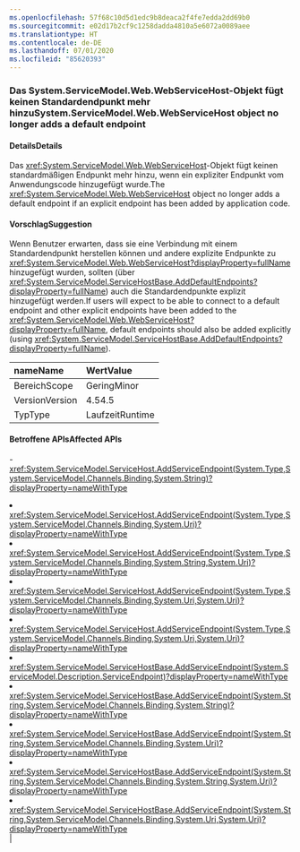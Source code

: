 ```yaml
---
ms.openlocfilehash: 57f68c10d5d1edc9b8deaca2f4fe7edda2dd69b0
ms.sourcegitcommit: e02d17b2cf9c1258dadda4810a5e6072a0089aee
ms.translationtype: HT
ms.contentlocale: de-DE
ms.lasthandoff: 07/01/2020
ms.locfileid: "85620393"
---
```

### <a name="systemservicemodelwebwebservicehost-object-no-longer-adds-a-default-endpoint"></a><span data-ttu-id="e69f8-101">Das System.ServiceModel.Web.WebServiceHost-Objekt fügt keinen Standardendpunkt mehr hinzu</span><span class="sxs-lookup"><span data-stu-id="e69f8-101">System.ServiceModel.Web.WebServiceHost object no longer adds a default endpoint</span></span>

#### <a name="details"></a><span data-ttu-id="e69f8-102">Details</span><span class="sxs-lookup"><span data-stu-id="e69f8-102">Details</span></span>

<span data-ttu-id="e69f8-103">Das <xref:System.ServiceModel.Web.WebServiceHost>-Objekt fügt keinen standardmäßigen Endpunkt mehr hinzu, wenn ein expliziter Endpunkt vom Anwendungscode hinzugefügt wurde.</span><span class="sxs-lookup"><span data-stu-id="e69f8-103">The <xref:System.ServiceModel.Web.WebServiceHost> object no longer adds a default endpoint if an explicit endpoint has been added by application code.</span></span>

#### <a name="suggestion"></a><span data-ttu-id="e69f8-104">Vorschlag</span><span class="sxs-lookup"><span data-stu-id="e69f8-104">Suggestion</span></span>

<span data-ttu-id="e69f8-105">Wenn Benutzer erwarten, dass sie eine Verbindung mit einem Standardendpunkt herstellen können und andere explizite Endpunkte zu <xref:System.ServiceModel.Web.WebServiceHost?displayProperty=fullName> hinzugefügt wurden, sollten (über <xref:System.ServiceModel.ServiceHostBase.AddDefaultEndpoints?displayProperty=fullName>) auch die Standardendpunkte explizit hinzugefügt werden.</span><span class="sxs-lookup"><span data-stu-id="e69f8-105">If users will expect to be able to connect to a default endpoint and other explicit endpoints have been added to the <xref:System.ServiceModel.Web.WebServiceHost?displayProperty=fullName>, default endpoints should also be added explicitly (using <xref:System.ServiceModel.ServiceHostBase.AddDefaultEndpoints?displayProperty=fullName>).</span></span>

| <span data-ttu-id="e69f8-106">name</span><span class="sxs-lookup"><span data-stu-id="e69f8-106">Name</span></span>    | <span data-ttu-id="e69f8-107">Wert</span><span class="sxs-lookup"><span data-stu-id="e69f8-107">Value</span></span>       |
|:--------|:------------|
| <span data-ttu-id="e69f8-108">Bereich</span><span class="sxs-lookup"><span data-stu-id="e69f8-108">Scope</span></span>   |<span data-ttu-id="e69f8-109">Gering</span><span class="sxs-lookup"><span data-stu-id="e69f8-109">Minor</span></span>|
|<span data-ttu-id="e69f8-110">Version</span><span class="sxs-lookup"><span data-stu-id="e69f8-110">Version</span></span>|<span data-ttu-id="e69f8-111">4.5</span><span class="sxs-lookup"><span data-stu-id="e69f8-111">4.5</span></span>|
|<span data-ttu-id="e69f8-112">Typ</span><span class="sxs-lookup"><span data-stu-id="e69f8-112">Type</span></span>|<span data-ttu-id="e69f8-113">Laufzeit</span><span class="sxs-lookup"><span data-stu-id="e69f8-113">Runtime</span></span>

#### <a name="affected-apis"></a><span data-ttu-id="e69f8-114">Betroffene APIs</span><span class="sxs-lookup"><span data-stu-id="e69f8-114">Affected APIs</span></span>

-<xref:System.ServiceModel.ServiceHost.AddServiceEndpoint(System.Type,System.ServiceModel.Channels.Binding,System.String)?displayProperty=nameWithType></li><li><xref:System.ServiceModel.ServiceHost.AddServiceEndpoint(System.Type,System.ServiceModel.Channels.Binding,System.Uri)?displayProperty=nameWithType></li><li><xref:System.ServiceModel.ServiceHost.AddServiceEndpoint(System.Type,System.ServiceModel.Channels.Binding,System.String,System.Uri)?displayProperty=nameWithType></li><li><xref:System.ServiceModel.ServiceHost.AddServiceEndpoint(System.Type,System.ServiceModel.Channels.Binding,System.Uri,System.Uri)?displayProperty=nameWithType></li><li><xref:System.ServiceModel.ServiceHost.AddServiceEndpoint(System.Type,System.ServiceModel.Channels.Binding,System.Uri,System.Uri)?displayProperty=nameWithType></li><li><xref:System.ServiceModel.ServiceHostBase.AddServiceEndpoint(System.ServiceModel.Description.ServiceEndpoint)?displayProperty=nameWithType></li><li><xref:System.ServiceModel.ServiceHostBase.AddServiceEndpoint(System.String,System.ServiceModel.Channels.Binding,System.String)?displayProperty=nameWithType></li><li><xref:System.ServiceModel.ServiceHostBase.AddServiceEndpoint(System.String,System.ServiceModel.Channels.Binding,System.Uri)?displayProperty=nameWithType></li><li><xref:System.ServiceModel.ServiceHostBase.AddServiceEndpoint(System.String,System.ServiceModel.Channels.Binding,System.String,System.Uri)?displayProperty=nameWithType></li><li><xref:System.ServiceModel.ServiceHostBase.AddServiceEndpoint(System.String,System.ServiceModel.Channels.Binding,System.Uri,System.Uri)?displayProperty=nameWithType></li></ul>|
